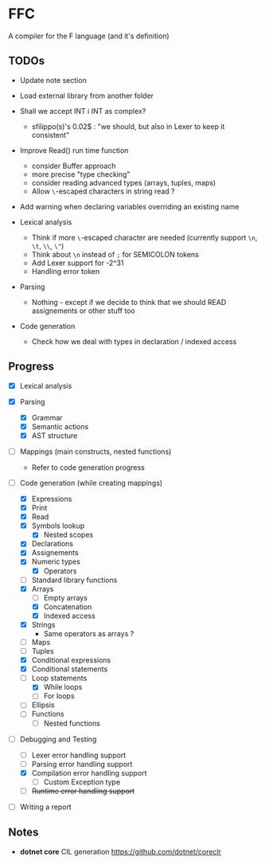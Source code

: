 # FFC
A compiler for the F language (and it's definition)

## TODOs

* Update note section
* Load external library from another folder
* Shall we accept INT i INT as complex?
	* sfilippo(s)'s 0.02$ : "we should, but also in Lexer to keep it consistent"
* Improve Read() run time function
	* consider Buffer approach
	* more precise "type checking"
	* consider reading advanced types (arrays, tuples, maps)
	* Allow `\`-escaped characters in string read ?
* Add warning when declaring variables overriding an existing name

* Lexical analysis
	* Think if more `\`-escaped character are needed (currently support `\n`, `\t`, `\\`, `\"`)
	* Think about `\n` instead of `;` for SEMICOLON tokens
	* Add Lexer support for -2^31
	* Handling error token

* Parsing
	* Nothing - except if we decide to think that we should READ assignements or other stuff too

* Code generation
	* Check how we deal with types in declaration / indexed access

## Progress

- [x] Lexical analysis
	
- [x] Parsing
	- [x] Grammar	
	- [x] Semantic actions
	- [x] AST structure

- [ ] Mappings (main constructs, nested functions)
	- Refer to code generation progress

- [ ] Code generation (while creating mappings)
	- [x] Expressions
	- [x] Print
	- [x] Read
	- [x] Symbols lookup
		- [x] Nested scopes
	- [x] Declarations
	- [x] Assignements
	- [x] Numeric types
		- [x] Operators
	- [ ] Standard library functions
	- [x] Arrays
		- [ ] Empty arrays
		- [x] Concatenation
		- [x] Indexed access
	- [x] Strings
		* Same operators as arrays ?
	- [ ] Maps
	- [ ] Tuples
	- [x] Conditional expressions
	- [x] Conditional statements
	- [ ] Loop statements
		- [x] While loops
		- [ ] For loops
	- [ ] Ellipsis
	- [ ] Functions
		- [ ] Nested functions

- [ ] Debugging and Testing
	- [ ] Lexer error handling support
	- [ ] Parsing error handling support
	- [x] Compilation error handling support
		- [ ] Custom Exception type
	- [ ] ~~Runtime error handling support~~

- [ ] Writing a report

## Notes

* **dotnet core** CIL generation https://github.com/dotnet/coreclr
